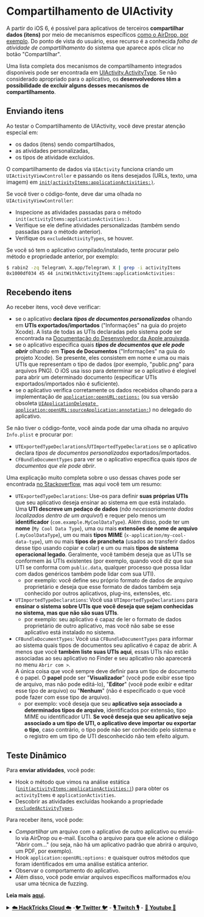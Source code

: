 # Compartilhamento de UIActivity

A partir do iOS 6, é possível para aplicativos de terceiros **compartilhar dados (itens)** por meio de mecanismos específicos [como o AirDrop, por exemplo](https://developer.apple.com/library/archive/documentation/iPhone/Conceptual/iPhoneOSProgrammingGuide/Inter-AppCommunication/Inter-AppCommunication.html#//apple\_ref/doc/uid/TP40007072-CH6-SW3). Do ponto de vista do usuário, esse recurso é a conhecida _folha de atividade de compartilhamento_ do sistema que aparece após clicar no botão "Compartilhar".

Uma lista completa dos mecanismos de compartilhamento integrados disponíveis pode ser encontrada em [UIActivity.ActivityType](https://developer.apple.com/documentation/uikit/uiactivity/activitytype). Se não considerado apropriado para o aplicativo, os **desenvolvedores têm a possibilidade de excluir alguns desses mecanismos de compartilhamento**.

## **Enviando itens**

Ao testar o Compartilhamento de UIActivity, você deve prestar atenção especial em:

* os dados (itens) sendo compartilhados,
* as atividades personalizadas,
* os tipos de atividade excluídos.

O compartilhamento de dados via `UIActivity` funciona criando um `UIActivityViewController` e passando os itens desejados (URLs, texto, uma imagem) em [`init(activityItems:applicationActivities:)`](https://developer.apple.com/documentation/uikit/uiactivityviewcontroller/1622019-init).

Se você tiver o código-fonte, deve dar uma olhada no `UIActivityViewController`:

* Inspecione as atividades passadas para o método `init(activityItems:applicationActivities:)`.
* Verifique se ele define atividades personalizadas (também sendo passadas para o método anterior).
* Verifique os `excludedActivityTypes`, se houver.

Se você só tem o aplicativo compilado/instalado, tente procurar pelo método e propriedade anterior, por exemplo:
```bash
$ rabin2 -zq Telegram\ X.app/Telegram\ X | grep -i activityItems
0x1000df034 45 44 initWithActivityItems:applicationActivities:
```
## **Recebendo itens**

Ao receber itens, você deve verificar:

* se o aplicativo **declara** _**tipos de documentos personalizados**_ olhando em **UTIs exportados/importados** ("Informações" na guia do projeto Xcode). A lista de todas as UTIs declaradas pelo sistema pode ser encontrada na [Documentação do Desenvolvedor da Apple arquivada](https://developer.apple.com/library/archive/documentation/Miscellaneous/Reference/UTIRef/Articles/System-DeclaredUniformTypeIdentifiers.html#//apple\_ref/doc/uid/TP40009259).
* se o aplicativo especifica quais _**tipos de documentos que ele pode abrir**_ olhando em **Tipos de Documentos** ("Informações" na guia do projeto Xcode). Se presente, eles consistem em nome e uma ou mais UTIs que representam o tipo de dados (por exemplo, "public.png" para arquivos PNG). O iOS usa isso para determinar se o aplicativo é elegível para abrir um determinado documento (especificar UTIs exportados/importados não é suficiente).
* se o aplicativo verifica corretamente os dados recebidos olhando para a implementação de [`application:openURL:options:`](https://developer.apple.com/documentation/uikit/uiapplicationdelegate/1623112-application?language=objc) (ou sua versão obsoleta [`UIApplicationDelegate application:openURL:sourceApplication:annotation:`](https://developer.apple.com/documentation/uikit/uiapplicationdelegate/1623073-application?language=objc)) no delegado do aplicativo.

Se não tiver o código-fonte, você ainda pode dar uma olhada no arquivo `Info.plist` e procurar por:

* `UTExportedTypeDeclarations`/`UTImportedTypeDeclarations` se o aplicativo declara _tipos de documentos personalizados_ exportados/importados.
* `CFBundleDocumentTypes` para ver se o aplicativo especifica quais _tipos de documentos que ele pode abrir_.

Uma explicação muito completa sobre o uso dessas chaves pode ser encontrada [no Stackoverflow](https://stackoverflow.com/questions/21937978/what-are-utimportedtypedeclarations-and-utexportedtypedeclarations-used-for-on-i), mas aqui você tem um resumo:

* `UTExportedTypeDeclarations`: Use-os para definir **suas próprias UTIs** que seu aplicativo deseja ensinar ao sistema em que está instalado. Uma **UTI descreve um pedaço de dados** (_não necessariamente dados localizados dentro de um arquivo!_) e requer pelo menos um **identificador** (`com.example.MyCoolDataType`). Além disso, pode ter um **nome** (`My Cool Data Type`), uma ou mais **extensões de nome de arquivo** (`.myCoolDataType`), um ou mais **tipos MIME** (`x-application/my-cool-data-type`), um ou mais **tipos de prancheta** (usados ao transferir dados desse tipo usando copiar e colar) e um ou mais **tipos de sistema operacional legado**. Geralmente, você também deseja que as UTIs se conformem às UTIs existentes (por exemplo, quando você diz que sua UTI se conforma com `public.data`, qualquer processo que possa lidar com dados genéricos também pode lidar com sua UTI).
  * por exemplo: você define seu próprio formato de dados de arquivo proprietário e deseja que esse formato de dados também seja conhecido por outros aplicativos, plug-ins, extensões, etc.
* `UTImportedTypeDeclarations`: Você usa `UTImportedTypeDeclarations` para **ensinar o sistema sobre UTIs que você deseja que sejam conhecidas no sistema, mas que não são suas UTIs**.
  * por exemplo: seu aplicativo é capaz de ler o formato de dados proprietário de outro aplicativo, mas você não sabe se esse aplicativo está instalado no sistema.
* `CFBundleDocumentTypes`: Você usa `CFBundleDocumentTypes` para informar ao sistema quais tipos de documentos seu aplicativo é capaz de abrir. A menos que você **também liste suas UTIs aqui**, essas UTIs não estão associadas ao seu aplicativo no Finder e seu aplicativo não aparecerá no menu `Abrir com >`. \
A única coisa que você sempre deve definir para um tipo de documento é o papel. O **papel** pode ser "**Visualizador**" (você pode exibir esse tipo de arquivo, mas não pode editá-lo), "**Editor**" (você pode exibir e editar esse tipo de arquivo) ou "**Nenhum**" (não é especificado o que você pode fazer com esse tipo de arquivo).
  * por exemplo: você deseja que seu **aplicativo seja associado a determinados tipos de arquivo**, identificados por extensão, tipo MIME ou identificador UTI. **Se você deseja que seu aplicativo seja associado a um tipo de UTI, o aplicativo deve importar ou exportar o tipo**, caso contrário, o tipo pode não ser conhecido pelo sistema e o registro em um tipo de UTI desconhecido não tem efeito algum.

## Teste Dinâmico

Para **enviar atividades**, você pode:

* Hook o método que vimos na análise estática ([`init(activityItems:applicationActivities:)`](https://developer.apple.com/documentation/uikit/uiactivityviewcontroller/1622019-init)) para obter os `activityItems` e `applicationActivities`.
* Descobrir as atividades excluídas hookando a propriedade [`excludedActivityTypes`](https://developer.apple.com/documentation/uikit/uiactivityviewcontroller/1622009-excludedactivitytypes).

Para receber itens, você pode:

* _Compartilhar_ um arquivo com o aplicativo de outro aplicativo ou enviá-lo via AirDrop ou e-mail. Escolha o arquivo para que ele acione o diálogo "Abrir com..." (ou seja, não há um aplicativo padrão que abrirá o arquivo, um PDF, por exemplo).
* Hook `application:openURL:options:` e quaisquer outros métodos que foram identificados em uma análise estática anterior.
* Observar o comportamento do aplicativo.
* Além disso, você pode enviar arquivos específicos malformados e/ou usar uma técnica de fuzzing.

**Leia mais** [**aqui**](https://mobile-security.gitbook.io/mobile-security-testing-guide/ios-testing-guide/0x06h-testing-platform-interaction#dynamic-analysis-8)**.**


<details>

<summary><a href="https://cloud.hacktricks.xyz/pentesting-cloud/pentesting-cloud-methodology"><strong>☁️ HackTricks Cloud ☁️</strong></a> -<a href="https://twitter.com/hacktricks_live"><strong>🐦 Twitter 🐦</strong></a> - <a href="https://www.twitch.tv/hacktricks_live/schedule"><strong>🎙️ Twitch 🎙️</strong></a> - <a href="https://www.youtube.com/@hacktricks_LIVE"><strong>🎥 Youtube 🎥</strong></a></summary>

- Você trabalha em uma **empresa de segurança cibernética**? Você quer ver sua **empresa anunciada no HackTricks**? ou você quer ter acesso à **última versão do PEASS ou baixar o HackTricks em PDF**? Confira os [**PLANOS DE ASSINATURA**](https://github.com/sponsors/carlospolop)!

- Descubra [**A Família PEASS**](https://opensea.io/collection/the-peass-family), nossa coleção exclusiva de [**NFTs**](https://opensea.io/collection/the-peass-family)

- Adquira o [**swag oficial do PEASS & HackTricks**](https://peass.creator-spring.com)

- **Junte-se ao** [**💬**](https://emojipedia.org/speech-balloon/) [**grupo do Discord**](https://discord.gg/hRep4RUj7f) ou ao [**grupo do telegram**](https://t.me/peass) ou **siga-me** no **Twitter** [**🐦**](https://github.com/carlospolop/hacktricks/tree/7af18b62b3bdc423e11444677a6a73d4043511e9/\[https:/emojipedia.org/bird/README.md)[**@carlospolopm**](https://twitter.com/hacktricks_live)**.**

- **Compartilhe suas técnicas de hacking enviando PRs para o [repositório hacktricks](https://github.com/carlospolop/hacktricks) e [hacktricks-cloud](https://github.com/carlospolop/hacktricks-cloud)**.

</details>
